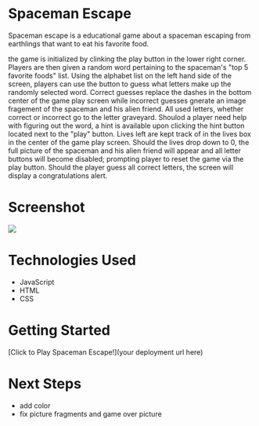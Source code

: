 # Spaceman Escape
Spaceman escape is a educational game about a spaceman escaping from earthlings that want to eat his favorite food. 

the game is initialized by clinking the play button in the lower right corner. Players are then given a random word pertaining to the spaceman's "top 5 favorite foods" list. Using the alphabet list on the left hand side of the screen, players can use the button to guess what letters make up the randomly selected word. Correct guesses replace the dashes in the bottom center of the game play screen while incorrect guesses gnerate an image fragement of the spaceman and his alien friend. All used letters, whether correct or incorrect go to the letter graveyard. Shoulod a player need help with figuring out the word, a hint is available upon clicking the hint button located next to the "play" button. Lives left are kept track of in the lives box in the center of the game play screen. Should the lives drop down to 0, the full picture of the spaceman and his alien friend will appear and all letter buttons will become disabled; prompting player to reset the game via the play button. Should the player guess all correct letters, the screen will display a congratulations alert.

# Screenshot

<img src="https://imgur.com/93r9j2D">

# Technologies Used

- JavaScript
- HTML
- CSS

# Getting Started

[Click to Play Spaceman Escape!](your deployment url here)

# Next Steps

- add color
- fix picture fragments and game over picture